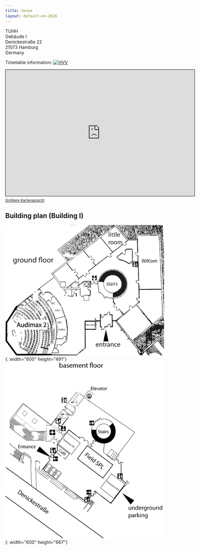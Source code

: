 ```yaml
---
title: Venue
layout: default-en-2016
---
```


TUHH  
Gebäude I  
Denickestraße 22  
21073 Hamburg  
Germany  

<p>Timetable information: <a href="http://www.hvv.de/fp.php?id=8239b21bd757b587327ac352ed333837" target="_blank"><img src="http://www.hvv.de/images/logo_hvv_110x25.png" alt="HVV" height="15" /></a></p>
<iframe width="600" height="400" frameborder="0" scrolling="no" marginheight="0" marginwidth="0" src="http://www.openstreetmap.org/export/embed.html?bbox=9.955759048461914%2C53.455106375265935%2C9.98408317565918%2C53.46694902448933&amp;layer=mapnik&amp;marker=53.461028112790636%2C9.969921112060547" style="border: 1px solid black"></iframe><br/><small><a href="http://www.openstreetmap.org/?mlat=53.4610&amp;mlon=9.9699#map=16/53.4610/9.9699">Gr&ouml;&szlig;ere Kartenansicht</a></small>

## Building plan (Building I)

![Gebäude I - Erdgeschoss](/assets/img/I-groundfloor.png){: width="600" height="491"}
![Gebäude I - Keller](/assets/img/I-basement.png){: width="600" height="667"}